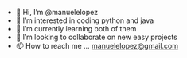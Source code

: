 - 👋 Hi, I’m @manuelelopez
- 👀 I’m interested in coding python and java
- 🌱 I’m currently learning both of them
- 💞️ I’m looking to collaborate on new easy projects
- 📫 How to reach me ... manuelelopez@gmail.com

<!---
manuelelopez/manuelelopez is a ✨ special ✨ repository because its `README.md` (this file) appears on your GitHub profile.
You can click the Preview link to take a look at your changes.
--->
